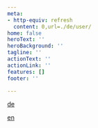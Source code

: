 ```yaml
---
meta:
- http-equiv: refresh
  content: 0,url=./de/user/
home: false
heroText: ''
heroBackground: ''
tagline: ''
actionText: ''
actionLink: ''
features: []
footer: ''

---
```

[de](./de/user/)

[en](./en/user/)

